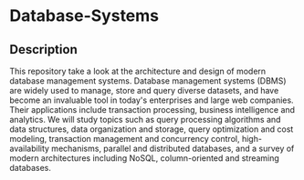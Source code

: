 # Database-Systems

## Description
This repository take a look at the architecture and design of modern database management systems. Database management systems (DBMS) are widely used to manage, store and query diverse datasets, and have become an invaluable tool in today's enterprises and large web companies. Their applications include transaction processing, business intelligence and analytics. We will study topics such as query processing algorithms and data structures, data organization and storage, query optimization and cost modeling, transaction management and concurrency control, high-availability mechanisms, parallel and distributed databases, and a survey of modern architectures including NoSQL, column-oriented and streaming databases.
